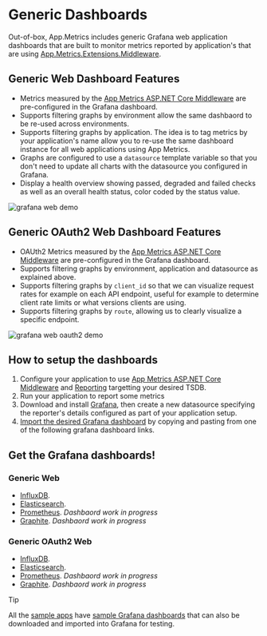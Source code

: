 # Generic Dashboards

Out-of-box, App.Metrics includes generic Grafana web application dashboards that are built to monitor metrics reported by application's that are using [App.Metrics.Extensions.Middleware](nuget-packages.md#appmetricsextensionsmiddleware).

## Generic Web Dashboard Features

- Metrics measured by the [App Metrics ASP.NET Core Middleware](middleware.md) are pre-configured in the Grafana dashboard.
- Supports filtering graphs by environment allow the same dashbaord to be re-used across environments.
- Supports filtering graphs by application. The idea is to tag metrics by your application's name allow you to re-use the same dashboard instance for all web applications using App Metrics.
- Graphs are configured to use a `datasource` template variable so that you don't need to update all charts with the datasource you configured in Grafana.
- Display a health overview showing passed, degraded and failed checks as well as an overall health status, color coded by the status value.

<img alt="grafana web demo" src="https://raw.githubusercontent.com/alhardy/AppMetrics.DocFx/master/images/generic_grafana_dashboard_demo.gif" />

## Generic OAuth2 Web Dashboard Features

- OAUth2 Metrics measured by the [App Metrics ASP.NET Core Middleware](middleware.md#oauth2) are pre-configured in the Grafana dashboard.
- Supports filtering graphs by environment, application and datasource as explained above.
- Supports filtering graphs by `client_id` so that we can visualize request rates for example on each API endpoint, useful for example to determine client rate limits or what versions clients are using.
- Supports filtering graphs by `route`, allowing us to clearly  visualize a specific endpoint. 

<img alt="grafana web oauth2 demo" src="https://raw.githubusercontent.com/alhardy/AppMetrics.DocFx/master/images/generic_grafana_oauth2_dashboard_demo.gif" />

## How to setup the dashboards

1. Configure your application to use [App Metrics ASP.NET Core Middleware](../getting-started/intro.md#configuring-a-web-host) and [Reporting](../reporting/index.md) targetting your desired TSDB.
2. Run your application to report some metrics
3. Download and install [Grafana](https://grafana.com/grafana/download), then create a new datasource specifying the reporter's details configured as part of your application setup.
3. [Import the desired Grafana dashboard](http://docs.grafana.org/reference/export_import/#importing-a-dashboard) by copying and pasting from one of the following grafana dashboard links.

## Get the Grafana dashboards!

### Generic Web
- [InfluxDB](https://raw.githubusercontent.com/alhardy/AppMetrics.Extensions.InfluxDB/master/visualization/grafana-dashbaords/App.Metrics.Sandbox-InfluxDB-GenericWeb.json).
- [Elasticsearch](https://github.com/alhardy/AppMetrics.Extensions.Elasticsearch/raw/master/visualization/grafana-dashboards/App.Metrics.Sandbox-Elasticsearch-GenericWeb.json).
- [Prometheus](https://github.com/alhardy/AppMetrics.Extensions.Prometheus). *Dashbaord work in progress*
- [Graphite](https://github.com/alhardy/AppMetrics.Extensions.Graphite). *Dashbaord work in progress*

### Generic OAuth2 Web
- [InfluxDB](https://raw.githubusercontent.com/alhardy/AppMetrics.Extensions.InfluxDB/master/visualization/grafana-dashbaords/App.Metrics.Sandbox-InfluxDB-GenericWebOAuth2.json).
- [Elasticsearch](https://raw.githubusercontent.com/alhardy/AppMetrics.Extensions.Elasticsearch/master/visualization/grafana-dashboards/App.Metrics.Sandbox-Elasticsearch-GenericWebOAuth2.json).
- [Prometheus](https://github.com/alhardy/AppMetrics.Extensions.Prometheus). *Dashbaord work in progress*
- [Graphite](https://github.com/alhardy/AppMetrics.Extensions.Graphite). *Dashbaord work in progress*


> [!TIP]
> All the [sample apps](../samples/index.md) have [sample Grafana dashboards](https://github.com/alhardy/AppMetrics.Samples/tree/master/grafana_dashboards) that can also be downloaded and imported into Grafana for testing.
